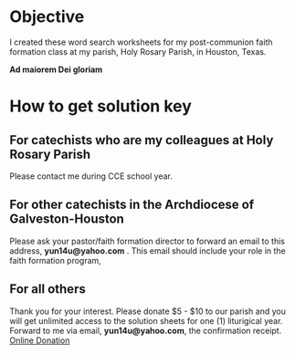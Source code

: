 # Objective
I created these word search worksheets for my post-communion faith
formation class at my parish, Holy Rosary Parish, in Houston, Texas.

**__Ad maiorem Dei gloriam__**

# How to get solution key
## For catechists who are my colleagues at Holy Rosary Parish
Please contact me during CCE school year.

## For other catechists in the Archdiocese of Galveston-Houston
Please ask your pastor/faith formation director to forward an email
to this address, __yun14u@yahoo.com__ . This email should include your
role in the faith formation program,

## For all others
Thank you for your interest.  Please donate $5 - $10 to our parish and
you will get unlimited access to the solution sheets for one (1) 
liturigical year.  Forward to me via email, __yun14u@yahoo.com__, the
confirmation receipt.
[Online Donation](https://www.osvhub.com/holyrosaryparish/giving/funds)

